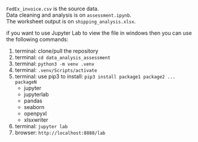 `FedEx_invoice.csv` is the source data. <br>
Data cleaning and analysis is on `assessment.ipynb`. <br>
The worksheet output is on `shipping_analysis.xlsx`. <br>

if you want to use Jupyter Lab to view the file in windows
then you can use the following commands:
1.  terminal: clone/pull the repository
2.  terminal: `cd data_analysis_assessment`
3.  terminal: `python3 -m venv .venv`
4.  terminal: `.venv/Scripts/activate`
5.  terminal: use pip3 to install: `pip3 install package1 package2 ... packageN`
    - jupyter
    - jupyterlab
    - pandas
    - seaborn
    - openpyxl
    - xlsxwriter
6.  terminal: `jupyter lab`
7.  browser: `http://localhost:8888/lab`